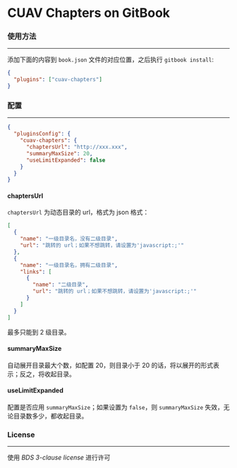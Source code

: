 # CUAV Chapters on GitBook

### 使用方法

---

添加下面的内容到 `book.json` 文件的对应位置，之后执行 `gitbook install`:

``` json
{
  "plugins": ["cuav-chapters"]
}
```

### 配置

---

``` json
{
  "pluginsConfig": {
    "cuav-chapters": {
      "chaptersUrl": "http://xxx.xxx",
      "summaryMaxSize": 20,
      "useLimitExpanded": false
    }
  }
}
```


#### chaptersUrl

`chaptersUrl` 为动态目录的 url，格式为 json 格式：

``` json
[
  {
    "name": "一级目录名，没有二级目录",
    "url": "跳转的 url；如果不想跳转，请设置为'javascript:;'"
  },
  {
    "name": "一级目录名，拥有二级目录",
    "links": [
      {
        "name": "二级目录",
        "url": "跳转的 url；如果不想跳转，请设置为'javascript:;'"
      }
    ]
  }
]
```

最多只能到 2 级目录。

#### summaryMaxSize

自动展开目录最大个数，如配置 20，则目录小于 20 的话，将以展开的形式表示；反之，将收起目录。

#### useLimitExpanded

配置是否应用 `summaryMaxSize`；如果设置为 `false`，则 `summaryMaxSize` 失效，无论目录数多少，都收起目录。

### License

---

使用 _BDS 3-clause license_ 进行许可

